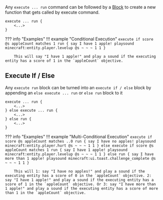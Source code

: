 Any `execute ... run` command can be followed by a [Block](blocks) to create a new function that gets called by execute command.

```
execute ... run {
    <...>
}
```

??? info "Examples"
    !!! example "Conditional Execution"
        ```
        execute if score @s appleCount matches 1 run {
            say I have 1 apple!
            playsound minecraft:entity.player.levelup @s ~ ~ ~ 1 1
        }
        ```

        This will say "I have 1 apple!" and play a sound if the executing entity has a score of 1 in the `appleCount` objective.

## Execute If / Else
Any `execute run` block can be turned into an `execute if / else` block by appending an `else execute ... run` or `else run` block to it

```
execute ... run {
    <...>
} else execute ... run {
    <...>
} else run {
    <...>
}
```

??? info "Examples"
    !!! example "Multi-Conditional Execution"
        ```
        execute if score @s appleCount matches ..0 run {
            say I have no apples!
            playsound minecraft:entity.player.hurt @s ~ ~ ~ 1 1
        } else execute if score @s appleCount matches 1 run {
            say I have 1 apple!
            playsound minecraft:entity.player.levelup @s ~ ~ ~ 1 1
        } else run {
            say I have more than 1 apple!
            playsound minecraft:ui.toast.challenge_complete @s ~ ~ ~ 1 1
        }
        ```

        This will 1: say "I have no apples!" and play a sound if the executing entity has a score of 0 in the `appleCount` objective. 2: say "I have 1 apple!" and play a sound if the executing entity has a score of 1 in the `appleCount` objective. Or 3: say "I have more than 1 apple!" and play a sound if the executing entity has a score of more than 1 in the `appleCount` objective.